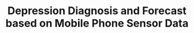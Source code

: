 --- 
abstract: '' 
authors: 
 - X He
 -  A Triantafyllopoulos
 -  A Kathan
 -  M Milling
 -  T Yan
 -  ST Rajamani
 -  ...
doi: '' 
featured: false 
publication: '*arXiv preprint arXiv:*, NA' 
publication_short: '' 
publishDate: '2022-01-01' 
title: 'Depression Diagnosis and Forecast based on Mobile Phone Sensor Data' 
url_code: '' 
url_dataset: '' 
url_pdf: '' 
url_poster: '' 
url_project: '' 
url_slides: '' 
url_source: '' 
url_video: '' 
---